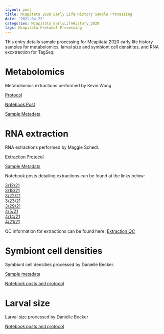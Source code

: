 ```yaml
---
layout: post
title: Mcapitata 2020 Early Life History Sample Processing
date: '2021-04-22'
categories: Mcapitata_EarlyLifeHistory_2020
tags: Mcapitata Protocol Processing
---
```

This entry details sample processing for Mcapitata 2020 early life history samples for metabolomics, larval size and symbiont cell densitites, and RNA excxtraction for TagSeq.  

# Metabolomics 

Metabolomics extractions performed by Kevin Wong.  

[Protocol](https://kevinhwong1.github.io/KevinHWong_Notebook/Metabolomics-P-astreoides-sample-prep/) 

[Notebook Post](https://kevinhwong1.github.io/KevinHWong_Notebook/Symbiont-Integration-Metabolomics-Processing-(20210321-20210414)/) 

[Sample Metadata](https://github.com/AHuffmyer/EarlyLifeHistory_Energetics/blob/master/Mcap2020/Data/Metabolomics/Metabolomics_Metadata.csv) 

# RNA extraction 

RNA extractions performed by Maggie Schedl. 

[Extraction Protocol](https://meschedl.github.io/MESPutnam_Open_Lab_Notebook/Larvae-Ex-Protocol/) 

[Sample Metadata](https://github.com/AHuffmyer/EarlyLifeHistory_Energetics/blob/master/Mcap2020/Data/TagSeq/Sample_Metadata_TagSeq.csv)

Notebook posts detailing extractions can be found at the links below:  

[3/12/21](https://meschedl.github.io/MESPutnam_Open_Lab_Notebook/Ariana-Ex-1/)   
[3/18/21](https://meschedl.github.io/MESPutnam_Open_Lab_Notebook/Ariana-Ex-2/)   
[3/22/21](https://meschedl.github.io/MESPutnam_Open_Lab_Notebook/Ariana-Ex-3/)   
[3/23/21](https://meschedl.github.io/MESPutnam_Open_Lab_Notebook/Ariana-Ex-4/)   
[3/29/21](https://meschedl.github.io/MESPutnam_Open_Lab_Notebook/Ariana-ex-5/)   
[4/5/21](https://meschedl.github.io/MESPutnam_Open_Lab_Notebook/Ariana-Ex-6/)   
[4/14/21](https://meschedl.github.io/MESPutnam_Open_Lab_Notebook/Ariana-Ex-7/)   
[4/21/21](https://meschedl.github.io/MESPutnam_Open_Lab_Notebook/Ariana-Ex-8/)   

QC information for extractions can be found here: 
[Extraction QC](https://github.com/AHuffmyer/EarlyLifeHistory_Energetics/blob/master/Mcap2020/Data/TagSeq/QC_Mcap2020_Extractions.csv) 

# Symbiont cell densities 

Symbiont cell densities processed by Danielle Becker.  

[Sample metadata](https://github.com/AHuffmyer/EarlyLifeHistory_Energetics/blob/master/Mcap2020/Data/Physiology/Physiology_Metadata.csv) 

[Notebook posts and protocol](https://github.com/daniellembecker/DanielleBecker_Lab_Notebook/blob/master/_posts/2021-03-04-Ariana-Mcap2020-EarlyLifeHistory-Samples.md) 

# Larval size 

Larval size processed by Danielle Becker

[Notebook posts and protocol](https://github.com/daniellembecker/DanielleBecker_Lab_Notebook/blob/master/_posts/2021-03-04-Ariana-Mcap2020-EarlyLifeHistory-Samples.md)